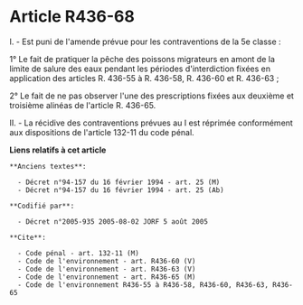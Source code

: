 # Article R436-68

I. - Est puni de l'amende prévue pour les contraventions de la 5e classe :

1° Le fait de pratiquer la pêche des poissons migrateurs en amont de la limite de salure des eaux pendant les périodes
d'interdiction fixées en application des articles R. 436-55 à R. 436-58, R. 436-60 et R. 436-63 ;

2° Le fait de ne pas observer l'une des prescriptions fixées aux deuxième et troisième alinéas de l'article R. 436-65.

II. - La récidive des contraventions prévues au I est réprimée conformément aux dispositions de l'article 132-11 du code
pénal.

**Liens relatifs à cet article**

	**Anciens textes**:

	  - Décret n°94-157 du 16 février 1994 - art. 25 (M)
	  - Décret n°94-157 du 16 février 1994 - art. 25 (Ab)

	**Codifié par**:

	  - Décret n°2005-935 2005-08-02 JORF 5 août 2005

	**Cite**:

	  - Code pénal - art. 132-11 (M)
	  - Code de l'environnement - art. R436-60 (V)
	  - Code de l'environnement - art. R436-63 (V)
	  - Code de l'environnement - art. R436-65 (M)
	  - Code de l'environnement R436-55 à R436-58, R436-60, R436-63, R436-65
